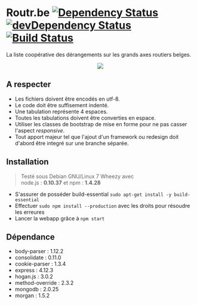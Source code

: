 # Routr.be [![Dependency Status](https://david-dm.org/sCreami/foo.svg)](https://david-dm.org/sCreami/routr.be) [![devDependency Status](https://david-dm.org/sCreami/foo/dev-status.svg)](https://david-dm.org/sCreami/routr.be#info=devDependencies) [![Build Status](https://magnum.travis-ci.com/sCreami/routr.be.svg?token=yaRgVH99sKCMGz5Yvg8s&branch=node.js)](https://magnum.travis-ci.com/sCreami/routr.be)
La liste coopérative des dérangements sur les grands axes routiers belges.

<p align="center">
  <img src="http://i.imgur.com/E1YMjBT.png"/>
</p>

## A respecter
- Les fichiers doivent être encodés en utf-8.
- Le code doit être suffisement indenté.
- Une tabulation représente 4 espaces.
- Toutes les tabulations doivent être converties en espace.
- Utiliser les classes de bootstrap de mise en forme pour ne pas casser l'aspect _responsive_.
- Tout apport majeur tel que l'ajout d'un framework ou redesign doit d'abord être integré sur une branche séparée.

## Installation
> Testé sous Debian GNU/Linux 7 Wheezy avec <br>
> node.js : **0.10.37** et npm : **1.4.28**

- S'assurer de posséder build-essential `sudo apt-get install -y build-essential`
- Effectuer `sudo npm install --production` avec les droits pour résoudre les erreures
- Lancer la webapp grâce à `npm start`

## Dépendance
- body-parser : 1.12.2
- consolidate : 0.11.0
- cookie-parser : 1.3.4
- express : 4.12.3
- hogan.js : 3.0.2
- method-override : 2.3.2
- mongodb : 2.0.25
- morgan : 1.5.2